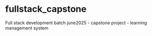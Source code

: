 # fullstack_capstone
Full stack development batch june2025 - capstone project - learning management system
